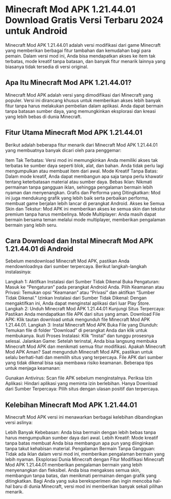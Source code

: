 # Minecraft Mod APK 1.21.44.01 Download Gratis Versi Terbaru 2024 untuk Android

Minecraft Mod APK 1.21.44.01 adalah versi modifikasi dari game Minecraft yang memberikan berbagai fitur tambahan dan kemudahan bagi para pemain. Dalam versi mod ini, Anda bisa mendapatkan akses ke item tak terbatas, mode kreatif tanpa batasan, dan banyak fitur menarik lainnya yang biasanya tidak tersedia di versi original.

## Apa Itu Minecraft Mod APK 1.21.44.01?
Minecraft Mod APK adalah versi yang dimodifikasi dari Minecraft yang populer. Versi ini dirancang khusus untuk memberikan akses lebih banyak fitur tanpa harus melakukan pembelian dalam aplikasi. Anda dapat bermain tanpa batasan sumber daya, yang memungkinkan eksplorasi dan kreasi yang lebih bebas di dunia Minecraft.

## Fitur Utama Minecraft Mod APK 1.21.44.01
Berikut adalah beberapa fitur menarik dari Minecraft Mod APK 1.21.44.01 yang membuatnya banyak dicari oleh para penggemar:

Item Tak Terbatas: Versi mod ini memungkinkan Anda memiliki akses tak terbatas ke sumber daya seperti blok, alat, dan bahan. Anda tidak perlu lagi mengumpulkan atau membuat item dari awal.
Mode Kreatif Tanpa Batas: Dalam mode kreatif, Anda dapat membangun apa saja tanpa perlu khawatir tentang keterbatasan material atau sumber daya.
Bebas Iklan: Nikmati permainan tanpa gangguan iklan, sehingga pengalaman bermain lebih nyaman dan menyenangkan.
Grafis dan Performa yang Ditingkatkan: Mod ini juga mendukung grafik yang lebih baik serta perbaikan performa, membuat game berjalan lebih lancar di perangkat Android.
Akses ke Semua Skin dan Tekstur: Mod APK ini memberikan akses ke semua skin dan tekstur premium tanpa harus membelinya.
Mode Multiplayer: Anda masih dapat bermain bersama teman melalui mode multiplayer, memberikan pengalaman bermain yang lebih seru.
## Cara Download dan Instal Minecraft Mod APK 1.21.44.01 di Android
Sebelum mendownload Minecraft Mod APK, pastikan Anda mendownloadnya dari sumber terpercaya. Berikut langkah-langkah instalasinya:

Langkah 1: Aktifkan Instalasi dari Sumber Tidak Dikenal
Buka Pengaturan: Masuk ke “Pengaturan” pada perangkat Android Anda.
Pilih Keamanan atau Privasi: Temukan opsi “Keamanan” atau “Privasi” dan aktifkan “Sumber Tidak Dikenal.”
Izinkan Instalasi dari Sumber Tidak Dikenal: Dengan mengaktifkan ini, Anda dapat menginstal aplikasi dari luar Play Store.
Langkah 2: Unduh Minecraft Mod APK 1.21.44.01
Kunjungi Situs Terpercaya: Pastikan Anda mendapatkan file APK dari situs yang aman.
Download File APK: Klik tautan download untuk mengunduh file Minecraft Mod APK 1.21.44.01.
Langkah 3: Instal Minecraft Mod APK
Buka File yang Diunduh: Temukan file di folder “Download” di perangkat Anda dan klik untuk membukanya.
Ikuti Proses Instalasi: Klik “Instal” dan tunggu prosesnya selesai.
Jalankan Game: Setelah terinstal, Anda bisa langsung membuka Minecraft Mod APK dan menikmati semua fitur modifikasi.
Apakah Minecraft Mod APK Aman?
Saat mengunduh Minecraft Mod APK, pastikan untuk selalu berhati-hati dan memilih situs yang terpercaya. File APK dari sumber yang tidak dikenal bisa saja membawa risiko keamanan. Beberapa tips untuk menjaga keamanan:

Gunakan Antivirus: Scan file APK sebelum menginstalnya.
Periksa Izin Aplikasi: Hindari aplikasi yang meminta izin berlebihan.
Hanya Download dari Sumber Terpercaya: Pilih situs dengan ulasan positif dan terpercaya.
## Kelebihan Minecraft Mod APK 1.21.44.01
Minecraft Mod APK versi ini menawarkan berbagai kelebihan dibandingkan versi aslinya:

Lebih Banyak Kebebasan: Anda bisa bermain dengan lebih bebas tanpa harus mengumpulkan sumber daya dari awal.
Lebih Kreatif: Mode kreatif tanpa batas membuat Anda bisa membangun apa pun yang diinginkan tanpa takut kehabisan material.
Pengalaman Bermain Tanpa Gangguan: Tidak ada iklan dalam versi mod ini, memberikan pengalaman bermain yang lebih nyaman.
Eksplorasi Dunia Minecraft dengan Fitur Modifikasi
Minecraft Mod APK 1.21.44.01 memberikan pengalaman bermain yang lebih menyenangkan dan fleksibel. Anda bisa mengakses semua skin, membangun tanpa batas, dan menikmati permainan dengan grafik yang ditingkatkan. Bagi Anda yang suka bereksperimen dan ingin mencoba hal-hal baru di dunia Minecraft, versi mod ini memberikan banyak sekali pilihan menarik.
